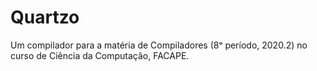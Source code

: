 # Quartzo
Um compilador para a matéria de Compiladores (8ᵒ período, 2020.2) no curso de Ciência da Computação, FACAPE.
